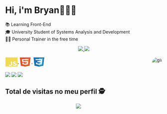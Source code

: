 
<h1>Hi, i'm Bryan🧘🏾‍♀️</h1>

📚 Learning Front-End<br>
🎓 University Student of Systems Analysis and Development<br>
🏋🏾 Personal Trainer in the free time

<div align="center">
  <a href="https://github.com/bryansouz">
  <img height="180em" src="https://github-readme-stats.vercel.app/api?username=bryansouz&show_icons=true&theme=tokyonight&include_all_commits=true&count_private=true"/>
  <img height="180em" src="https://github-readme-stats.vercel.app/api/top-langs/?username=bryansouz&layout=compact&langs_count=7&theme=tokyonight"/>
</div>
  
  <div style="display: inline_block"><br>
  <img align="center" alt="Rafa-Js" height="30" width="40" src="https://raw.githubusercontent.com/devicons/devicon/master/icons/javascript/javascript-plain.svg">
  <img align="center" alt="Rafa-HTML" height="30" width="40" src="https://raw.githubusercontent.com/devicons/devicon/master/icons/html5/html5-original.svg">
  <img align="center" alt="Rafa-CSS" height="30" width="40" src="https://raw.githubusercontent.com/devicons/devicon/master/icons/css3/css3-original.svg">
   
  <img align="right" alt="gif" height="150" style="border-radius:50px;" src="https://c.tenor.com/8DUxcU2bhFsAAAAC/dont-matter-dont-care.gif3.png)">
</div><br>
  
  <div> 
  <a href="https://instagram.com/bryansouz_" target="_blank"><img src="https://img.shields.io/badge/-Instagram-%23E4405F?style=for-the-badge&logo=instagram&logoColor=white" target="_blank"></a>
  <a href = "mailto:bryan.soares19@hotmail.com"><img src="https://img.shields.io/badge/-Gmail-%23333?style=for-the-badge&logo=gmail&logoColor=white" target="_blank"></a>
  <a href="https://www.linkedin.com/in/bryan-souz" target="_blank"><img src="https://img.shields.io/badge/-LinkedIn-%230077B5?style=for-the-badge&logo=linkedin&logoColor=white" target="_blank"></a> 
 
 ## Total de visitas no meu perfil :detective: <br>
 <p align="center"> 
   <img alingn="center" src="https://profile-counter.glitch.me/bryansouz/count.svg" />
 </p>
